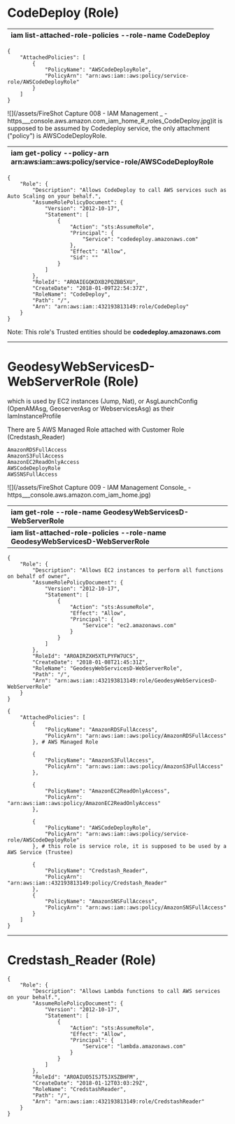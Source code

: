 # CodeDeploy \(Role\)

| iam list-attached-role-policies --role-name CodeDeploy |
| :--- |


```
{
    "AttachedPolicies": [
        {
            "PolicyName": "AWSCodeDeployRole", 
            "PolicyArn": "arn:aws:iam::aws:policy/service-role/AWSCodeDeployRole"
        }
    ]
}
```

![](/assets/FireShot Capture 008 - IAM Management _ - https___console.aws.amazon.com_iam_home_#_roles_CodeDeploy.jpg)it is supposed to be assumed by Codedeploy service, the only attachment \("policy"\) is AWSCodeDeployRole.

| iam get-policy --policy-arn arn:aws:iam::aws:policy/service-role/AWSCodeDeployRole |
| :--- |


```
{
    "Role": {
        "Description": "Allows CodeDeploy to call AWS services such as Auto Scaling on your behalf.", 
        "AssumeRolePolicyDocument": {
            "Version": "2012-10-17", 
            "Statement": [
                {
                    "Action": "sts:AssumeRole", 
                    "Principal": {
                        "Service": "codedeploy.amazonaws.com"
                    }, 
                    "Effect": "Allow", 
                    "Sid": ""
                }
            ]
        }, 
        "RoleId": "AROAIEGQKDXB2PQZBB5XU", 
        "CreateDate": "2018-01-09T22:54:37Z", 
        "RoleName": "CodeDeploy", 
        "Path": "/", 
        "Arn": "arn:aws:iam::432193813149:role/CodeDeploy"
    }
}
```

Note: This role's Trusted entities should be **codedeploy.amazonaws.com**

---

# GeodesyWebServicesD-WebServerRole \(Role\)

which is used by EC2 instances \(Jump, Nat\), or AsgLaunchConfig \(OpenAMAsg, GeoserverAsg or WebservicesAsg\) as their IamInstanceProfile

There are 5 AWS Managed Role attached with Customer Role \(Credstash\_Reader\)

```
AmazonRDSFullAccess
AmazonS3FullAccess
AmazonEC2ReadOnlyAccess
AWSCodeDeployRole
AWSSNSFullAccess
```

![](/assets/FireShot Capture 009 - IAM Management Console_ - https___console.aws.amazon.com_iam_home.jpg)

| iam get-role --role-name GeodesyWebServicesD-WebServerRole |
| :--- |
| **iam list-attached-role-policies --role-name GeodesyWebServicesD-WebServerRole** |

```
{
    "Role": {
        "Description": "Allows EC2 instances to perform all functions on behalf of owner", 
        "AssumeRolePolicyDocument": {
            "Version": "2012-10-17", 
            "Statement": [
                {
                    "Action": "sts:AssumeRole", 
                    "Effect": "Allow", 
                    "Principal": {
                        "Service": "ec2.amazonaws.com"
                    }
                }
            ]
        }, 
        "RoleId": "AROAIRZXH5XTLPYFW7UCS", 
        "CreateDate": "2018-01-08T21:45:31Z", 
        "RoleName": "GeodesyWebServicesD-WebServerRole", 
        "Path": "/", 
        "Arn": "arn:aws:iam::432193813149:role/GeodesyWebServicesD-WebServerRole"
    }
}

{
    "AttachedPolicies": [
        {
            "PolicyName": "AmazonRDSFullAccess", 
            "PolicyArn": "arn:aws:iam::aws:policy/AmazonRDSFullAccess"
        }, # AWS Managed Role

        {
            "PolicyName": "AmazonS3FullAccess", 
            "PolicyArn": "arn:aws:iam::aws:policy/AmazonS3FullAccess"
        }, 

        {
            "PolicyName": "AmazonEC2ReadOnlyAccess", 
            "PolicyArn": "arn:aws:iam::aws:policy/AmazonEC2ReadOnlyAccess"
        }, 

        {
            "PolicyName": "AWSCodeDeployRole", 
            "PolicyArn": "arn:aws:iam::aws:policy/service-role/AWSCodeDeployRole"
        }, # this role is service role, it is supposed to be used by a AWS Service (Trustee)

        {
            "PolicyName": "Credstash_Reader", 
            "PolicyArn": "arn:aws:iam::432193813149:policy/Credstash_Reader"
        }, 
        {
            "PolicyName": "AmazonSNSFullAccess", 
            "PolicyArn": "arn:aws:iam::aws:policy/AmazonSNSFullAccess"
        }
    ]
}
```

---

# Credstash\_Reader \(Role\)



```
{
    "Role": {
        "Description": "Allows Lambda functions to call AWS services on your behalf.", 
        "AssumeRolePolicyDocument": {
            "Version": "2012-10-17", 
            "Statement": [
                {
                    "Action": "sts:AssumeRole", 
                    "Effect": "Allow", 
                    "Principal": {
                        "Service": "lambda.amazonaws.com"
                    }
                }
            ]
        }, 
        "RoleId": "AROAIUO5ISJT5JXSZBHFM", 
        "CreateDate": "2018-01-12T03:03:29Z", 
        "RoleName": "CredstashReader", 
        "Path": "/", 
        "Arn": "arn:aws:iam::432193813149:role/CredstashReader"
    }
}

```



